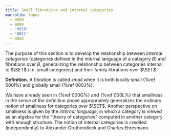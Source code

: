 ```yaml
---
title: Small fibrations and internal categories
macrolib: topos
  - 000O
  - 000V
  - '0010'
  - '0011'
  - 000Z
---
```


The purpose of this section is to develop the relationship between *internal
categories* (categories defined in the internal language of a category $B$) and
fibrations over $B$, generalizing the relationship between categories internal
to $\SET$ (i.e. small categories) and their family fibrations over $\SET$.

**Definition.** A fibration is called *small* when it is both locally small
{%ref 000I%} and globally small {%ref 000J%}.

We have already seen in {%ref 000G%} and {%ref 000L%} that smallness in the
sense of the definition above appropriately generalizes the ordinary notion of
smallness for categories over $\SET$. Another perspective on smallness is given
by the *internal language*, in which a category is viewed as an algebra for the
"theory of categories" computed in another category with enough structure. The
notion of internal categories is credited (independently) to Alexander
Grothendieck and Charles Ehresmann.
